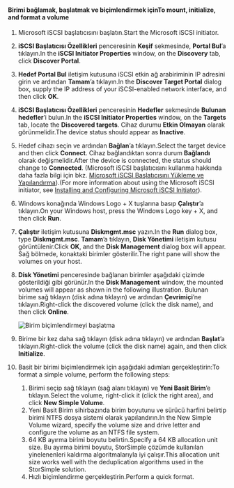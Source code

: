 <!--author=SharS last changed: 9/17/15-->

#### <a name="to-mount-initialize-and-format-a-volume"></a><span data-ttu-id="991eb-101">Birimi bağlamak, başlatmak ve biçimlendirmek için</span><span class="sxs-lookup"><span data-stu-id="991eb-101">To mount, initialize, and format a volume</span></span>
1. <span data-ttu-id="991eb-102">Microsoft iSCSI başlatıcısını başlatın.</span><span class="sxs-lookup"><span data-stu-id="991eb-102">Start the Microsoft iSCSI initiator.</span></span>
2. <span data-ttu-id="991eb-103">**iSCSI Başlatıcısı Özellikleri** penceresinin **Keşif** sekmesinde, **Portal Bul**’a tıklayın.</span><span class="sxs-lookup"><span data-stu-id="991eb-103">In the **iSCSI Initiator Properties** window, on the **Discovery** tab, click **Discover Portal**.</span></span>
3. <span data-ttu-id="991eb-104">**Hedef Portal Bul** iletişim kutusuna iSCSI etkin ağ arabiriminin IP adresini girin ve ardından **Tamam**’a tıklayın.</span><span class="sxs-lookup"><span data-stu-id="991eb-104">In the **Discover Target Portal** dialog box, supply the IP address of your iSCSI-enabled network interface, and then click **OK**.</span></span> 
4. <span data-ttu-id="991eb-105">**iSCSI Başlatıcısı Özellikleri** penceresinin **Hedefler** sekmesinde **Bulunan hedefler**’i bulun.</span><span class="sxs-lookup"><span data-stu-id="991eb-105">In the **iSCSI Initiator Properties** window, on the **Targets** tab, locate the **Discovered targets**.</span></span> <span data-ttu-id="991eb-106">Cihaz durumu **Etkin Olmayan** olarak görünmelidir.</span><span class="sxs-lookup"><span data-stu-id="991eb-106">The device status should appear as **Inactive**.</span></span>
5. <span data-ttu-id="991eb-107">Hedef cihazı seçin ve ardından **Bağlan**’a tıklayın.</span><span class="sxs-lookup"><span data-stu-id="991eb-107">Select the target device and then click **Connect**.</span></span> <span data-ttu-id="991eb-108">Cihaz bağlandıktan sonra durum **Bağlandı** olarak değişmelidir.</span><span class="sxs-lookup"><span data-stu-id="991eb-108">After the device is connected, the status should change to **Connected**.</span></span> <span data-ttu-id="991eb-109">(Microsoft iSCSI başlatıcısını kullanma hakkında daha fazla bilgi için bkz. [Microsoft iSCSI Başlatıcısını Yükleme ve Yapılandırma][1]).</span><span class="sxs-lookup"><span data-stu-id="991eb-109">(For more information about using the Microsoft iSCSI initiator, see [Installing and Configuring Microsoft iSCSI Initiator][1]).</span></span>
6. <span data-ttu-id="991eb-110">Windows konağında Windows Logo + X tuşlarına basıp **Çalıştır**’a tıklayın.</span><span class="sxs-lookup"><span data-stu-id="991eb-110">On your Windows host, press the Windows Logo key + X, and then click **Run**.</span></span> 
7. <span data-ttu-id="991eb-111">**Çalıştır** iletişim kutusuna **Diskmgmt.msc** yazın.</span><span class="sxs-lookup"><span data-stu-id="991eb-111">In the **Run** dialog box, type **Diskmgmt.msc**.</span></span> <span data-ttu-id="991eb-112">**Tamam**’a tıklayın, **Disk Yönetimi** iletişim kutusu görüntülenir.</span><span class="sxs-lookup"><span data-stu-id="991eb-112">Click **OK**, and the **Disk Management** dialog box will appear.</span></span> <span data-ttu-id="991eb-113">Sağ bölmede, konaktaki birimler gösterilir.</span><span class="sxs-lookup"><span data-stu-id="991eb-113">The right pane will show the volumes on your host.</span></span>
8. <span data-ttu-id="991eb-114">**Disk Yönetimi** penceresinde bağlanan birimler aşağıdaki çizimde gösterildiği gibi görünür.</span><span class="sxs-lookup"><span data-stu-id="991eb-114">In the **Disk Management** window, the mounted volumes will appear as shown in the following illustration.</span></span> <span data-ttu-id="991eb-115">Bulunan birime sağ tıklayın (disk adına tıklayın) ve ardından **Çevrimiçi**’ne tıklayın.</span><span class="sxs-lookup"><span data-stu-id="991eb-115">Right-click the discovered volume (click the disk name), and then click **Online**.</span></span>
   
     ![Birim biçimlendirmeyi başlatma](./media/storsimple-8000-mount-initialize-format-volume/step7initializeformatvolume.png) 
9. <span data-ttu-id="991eb-117">Birime bir kez daha sağ tıklayın (disk adına tıklayın) ve ardından **Başlat**’a tıklayın.</span><span class="sxs-lookup"><span data-stu-id="991eb-117">Right-click the volume (click the disk name) again, and then click **Initialize**.</span></span>
10. <span data-ttu-id="991eb-118">Basit bir birimi biçimlendirmek için aşağıdaki adımları gerçekleştirin:</span><span class="sxs-lookup"><span data-stu-id="991eb-118">To format a simple volume, perform the following steps:</span></span>
    
    1. <span data-ttu-id="991eb-119">Birimi seçip sağ tıklayın (sağ alanı tıklayın) ve **Yeni Basit Birim**’e tıklayın.</span><span class="sxs-lookup"><span data-stu-id="991eb-119">Select the volume, right-click it (click the right area), and click **New Simple Volume**.</span></span>
    2. <span data-ttu-id="991eb-120">Yeni Basit Birim sihirbazında birim boyutunu ve sürücü harfini belirtip birimi NTFS dosya sistemi olarak yapılandırın.</span><span class="sxs-lookup"><span data-stu-id="991eb-120">In the New Simple Volume wizard, specify the volume size and drive letter and configure the volume as an NTFS file system.</span></span>
    3. <span data-ttu-id="991eb-121">64 KB ayırma birimi boyutu belirtin.</span><span class="sxs-lookup"><span data-stu-id="991eb-121">Specify a 64 KB allocation unit size.</span></span> <span data-ttu-id="991eb-122">Bu ayırma birimi boyutu, StorSimple çözümde kullanılan yinelenenleri kaldırma algoritmalarıyla iyi çalışır.</span><span class="sxs-lookup"><span data-stu-id="991eb-122">This allocation unit size works well with the deduplication algorithms used in the StorSimple solution.</span></span>
    4. <span data-ttu-id="991eb-123">Hızlı biçimlendirme gerçekleştirin.</span><span class="sxs-lookup"><span data-stu-id="991eb-123">Perform a quick format.</span></span>

<!--Link references-->
[1]: https://technet.microsoft.com/library/ee338480(WS.10).aspx
